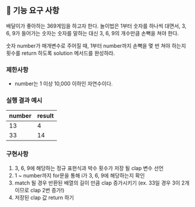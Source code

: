 ## 🚀 기능 요구 사항

배달이가 좋아하는 369게임을 하고자 한다. 놀이법은 1부터 숫자를 하나씩 대면서, 3, 6, 9가 들어가는 숫자는 숫자를 말하는 대신 3, 6, 9의 개수만큼 손뼉을 쳐야 한다.

숫자 number가 매개변수로 주어질 때, 1부터 number까지 손뼉을 몇 번 쳐야 하는지 횟수를 return 하도록 solution 메서드를 완성하라.

### 제한사항

- number는 1 이상 10,000 이하인 자연수이다.

### 실행 결과 예시

| number | result |
| --- | --- |
| 13 | 4 |
| 33 | 14 |

### 구현사항

1. 3, 6, 9에 해당하는 정규 표현식과 박수 횟수가 저장 될 clap 변수 선언
2. 1 ~ number까지 for문을 통해 i가 3, 6, 9에 해당하는지 확인
3. match 될 경우 반환된 배열의 길이 만큼 clap 증가시키기 (ex. 33일 경우 3이 2개 이므로 clap 2번 증가!)
4. 저장된 clap 값 return 하기
